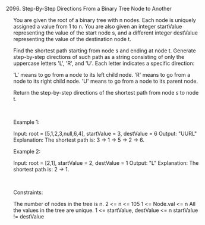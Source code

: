 2096. Step-By-Step Directions From a Binary Tree Node to Another

You are given the root of a binary tree with n nodes. Each node is uniquely assigned a value from 1 to n. You are also given an integer startValue representing the value of the start node s, and a different integer destValue representing the value of the destination node t.

Find the shortest path starting from node s and ending at node t. Generate step-by-step directions of such path as a string consisting of only the uppercase letters 'L', 'R', and 'U'. Each letter indicates a specific direction:

'L' means to go from a node to its left child node.
'R' means to go from a node to its right child node.
'U' means to go from a node to its parent node.

Return the step-by-step directions of the shortest path from node s to node t.

 

Example 1:

Input: root = [5,1,2,3,null,6,4], startValue = 3, destValue = 6
Output: "UURL"
Explanation: The shortest path is: 3 → 1 → 5 → 2 → 6.


Example 2:

Input: root = [2,1], startValue = 2, destValue = 1
Output: "L"
Explanation: The shortest path is: 2 → 1.


 

Constraints:

The number of nodes in the tree is n.
2 <= n <= 105
1 <= Node.val <= n
All the values in the tree are unique.
1 <= startValue, destValue <= n
startValue != destValue